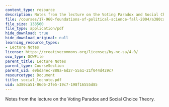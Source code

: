 ```yaml
---
content_type: resource
description: Notes from the lecture on the Voting Paradox and Social Choice Theory.
file: /courses/17-960-foundations-of-political-science-fall-2004/a380ca5106d62fe519c7198f16555d85_social_lecnote.pdf
file_size: 133560
file_type: application/pdf
hide_download: true
hide_download_original: null
learning_resource_types:
- Lecture Notes
license: https://creativecommons.org/licenses/by-nc-sa/4.0/
ocw_type: OCWFile
parent_title: Lecture Notes
parent_type: CourseSection
parent_uid: e9bda4ec-888a-6d27-55a1-21f044d429c7
resourcetype: Document
title: social_lecnote.pdf
uid: a380ca51-06d6-2fe5-19c7-198f16555d85
---
```

Notes from the lecture on the Voting Paradox and Social Choice Theory.